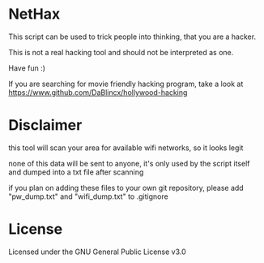 # NetHax

This script can be used to trick people into thinking, that you are a hacker.

This is not a real hacking tool and should not be interpreted as one.

Have fun :)

If you are searching for movie friendly hacking program, take a look at https://www.github.com/DaBlincx/hollywood-hacking



# Disclaimer

this tool will scan your area for available wifi networks, so it looks legit

none of this data will be sent to anyone, it's only used by the script itself and dumped into a txt file after scanning

if you plan on adding these files to your own git repository, please add "pw_dump.txt" and "wifi_dump.txt" to .gitignore



# License

Licensed under the GNU General Public License v3.0
